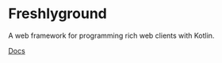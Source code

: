 # Freshlyground

A web framework for programming rich web clients with Kotlin.

[Docs](https://freshlyground.github.io/freshlyground/)